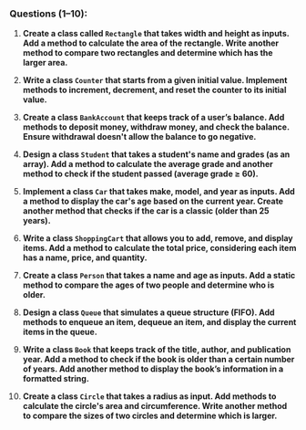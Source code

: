 ### Questions (1–10):

1. **Create a class called `Rectangle` that takes width and height as inputs. Add a method to calculate the area of the rectangle. Write another method to compare two rectangles and determine which has the larger area.**

2. **Write a class `Counter` that starts from a given initial value. Implement methods to increment, decrement, and reset the counter to its initial value.**

3. **Create a class `BankAccount` that keeps track of a user’s balance. Add methods to deposit money, withdraw money, and check the balance. Ensure withdrawal doesn't allow the balance to go negative.**

4. **Design a class `Student` that takes a student's name and grades (as an array). Add a method to calculate the average grade and another method to check if the student passed (average grade ≥ 60).**

5. **Implement a class `Car` that takes make, model, and year as inputs. Add a method to display the car's age based on the current year. Create another method that checks if the car is a classic (older than 25 years).**

6. **Write a class `ShoppingCart` that allows you to add, remove, and display items. Add a method to calculate the total price, considering each item has a name, price, and quantity.**

7. **Create a class `Person` that takes a name and age as inputs. Add a static method to compare the ages of two people and determine who is older.**

8. **Design a class `Queue` that simulates a queue structure (FIFO). Add methods to enqueue an item, dequeue an item, and display the current items in the queue.**

9. **Write a class `Book` that keeps track of the title, author, and publication year. Add a method to check if the book is older than a certain number of years. Add another method to display the book’s information in a formatted string.**

10. **Create a class `Circle` that takes a radius as input. Add methods to calculate the circle's area and circumference. Write another method to compare the sizes of two circles and determine which is larger.**

